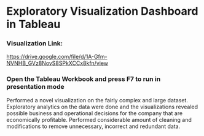 # Exploratory Visualization Dashboard in Tableau

### Visualization Link: 
https://drive.google.com/file/d/1A-Gfm-NVNHB_GVz8NovS8SPkXCCx8kfn/view
### Open the Tableau Workbook and press F7 to run in presentation mode 
Performed a novel visualization on the fairly complex and large dataset. Exploratory analytics on the data were done and the visualizations revealed possible business and operational decisions for the company that are economically profitable. Performed considerable amount of cleaning and modifications to remove unnecessary, incorrect and redundant data.
